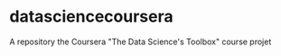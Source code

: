 datasciencecoursera
===================

A repository the Coursera "The Data Science's Toolbox" course projet
